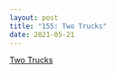 ```yaml
---
layout: post
title: "155: Two Trucks"
date: 2021-05-21
---
```


[Two Trucks](https://youtu.be/om0lmExqKr4)